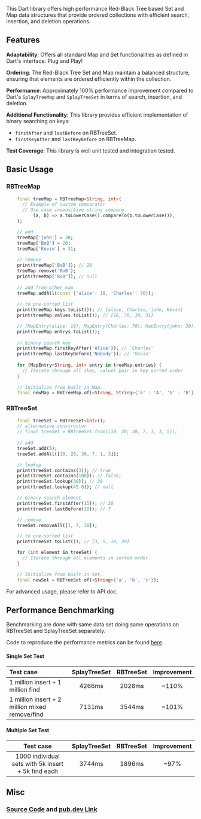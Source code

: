 This Dart library offers high performance Red-Black Tree based Set and Map data structures that provide ordered collections with efficient search, insertion, and deletion operations.

## Features

**Adaptability**: Offers all standard Map and Set functionalities as defined in Dart's interface. Plug and Play!

**Ordering**: The Red-Black Tree Set and Map maintain a balanced structure, ensuring that elements are ordered efficiently within the collection.

**Performance**: Approximately 100% performance improvement compared to Dart's `SplayTreeMap` and `SplayTreeSet` in terms of search, insertion, and deletion.

**Additional Functionality**: This library provides efficient implementation of binary searching on keys:
 - `firstAfter` and `lastBefore` on RBTreeSet.
 - `firstKeyAfter` and `lastKeyBefore` on RBTreeMap.

**Test Coverage**: This library is well unit tested and integration tested.

## Basic Usage

### RBTreeMap

```dart
    final treeMap = RBTreeMap<String, int>(
      // Example of custom comparator
      // Use case insensitive string compare.
          (a, b) => a.toLowerCase().compareTo(b.toLowerCase()),
    );

    // add
    treeMap['john'] = 30;
    treeMap['BoB'] = 20;
    treeMap['Kevin'] = 31;
    
    // remove
    print(treeMap['BoB']); // 20
    treeMap.remove('BoB');
    print(treeMap['BoB']); // null
    
    // add from other map
    treeMap.addAll(const {'alice': 18, 'Charles': 70});
    
    // to pre-sorted list
    print(treeMap.keys.toList()); // [alice, Charles, john, Kevin]
    print(treeMap.values.toList()); // [18, 70, 30, 31]

    // [MapEntry(alice: 18), MapEntry(Charles: 70), MapEntry(john: 30), MapEntry(Kevin: 31)]
    print(treeMap.entrys.toList());
    
    // binary search key
    print(treeMap.firstKeyAfter('Alice')); // 'Charles'
    print(treeMap.lastKeyBefore('Nobody')); // 'Kevin'
    
    for (MapEntry<String, int> entry in treeMap.entries) {
      // Iterate through all (key, value) pair in key sorted order.
    }
    
    // Initialize from built in Map.
    final newMap = RBTreeMap.of(<String, String>{'a' : 'A', 'b' : 'B'});
```

### RBTreeSet

```dart
    final treeSet = RBTreeSet<int>();
    // alternative constructor
    // final treeSet = RBTreeSet.from([10, 20, 30, 7, 1, 3, 5]);
  
    // add
    treeSet.add(5);
    treeSet.addAll([10, 20, 30, 7, 1, 3]);

    // lookup
    print(treeSet.contains(3)); // true
    print(treeSet.contains(100)); // false;
    print(treeSet.lookup(30)); // 30
    print(treeSet.lookup(45.0)); // null

    // binary search element
    print(treeSet.firstAfter(15)); // 20
    print(treeSet.lastBefore(10)); // 7

    // remove
    treeSet.removeAll([1, 7, 30]);

    // to pre-sorted list
    print(treeSet.toList()); // [3, 5, 10, 20]

    for (int element in treeSet) {
      // Iterate through all elements in sorted order.
    }

    // Initialize from built in Set.
    final newSet = RBTreeSet.of(<String>{'a', 'b', 'c'});
```

For advanced usage, please refer to API doc.

## Performance Benchmarking

Benchmarking are done with same data set doing same operations on RBTreeSet and SplayTreeSet separately.

Code to reproduce the performance metrics can be found [here](https://github.com/Mopriestt/red_black_tree_collection/blob/master/test/benchmark.dart).

#### Single Set Test

| Test case                                         | SplayTreeSet | RBTreeSet | Improvement |
|:--------------------------------------------------|:------------:|:---------:|:-----------:|
| 1 million insert + 1 million find                 |    4266ms    |  2028ms   |    ~110%    |
| 1 million insert + 2 million mixed remove/find    |    7131ms    |  3544ms   |    ~101%    |

#### Multiple Set Test

|                     Test case                      | SplayTreeSet | RBTreeSet | Improvement |
|:--------------------------------------------------:|:------------:|:---------:|:-----------:|
| 1000 individual sets with 5k insert + 5k find each |    3744ms    |  1896ms   |    ~97%     |

## Misc

### [Source Code](https://github.com/Mopriestt/red_black_tree_collection/tree/master/lib) and [pub.dev Link](https://pub.dev/packages/red_black_tree_collection)